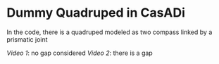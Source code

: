 # Dummy Quadruped in CasADi

In the code, there is a quadruped modeled as two compass linked by a prismatic joint

*Video 1*: no gap considered
*Video 2*: there is a gap
